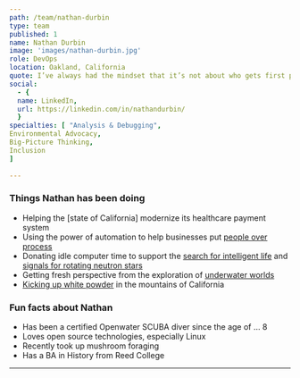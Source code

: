 ```yaml
---
path: /team/nathan-durbin
type: team
published: 1
name: Nathan Durbin
image: 'images/nathan-durbin.jpg'
role: DevOps
location: Oakland, California
quote: I’ve always had the mindset that it’s not about who gets first place, but it’s about personal improvement. And looking for ways to lift each other up.
social: 
  - {
  name: LinkedIn,
  url: https://linkedin.com/in/nathandurbin/
  }
specialties: [ "Analysis & Debugging",
Environmental Advocacy,
Big-Picture Thinking,
Inclusion
]
  
---
```


### Things Nathan has been doing
* Helping the [state of California] modernize its healthcare payment system
* Using the power of automation to help businesses put [people over process](https://www.synchr.com/)
* Donating idle computer time to support the [search for intelligent life](https://setiathome.berkeley.edu/) and [signals for rotating neutron stars](https://einsteinathome.org/)
* Getting fresh perspective from the exploration of [underwater worlds](https://drive.google.com/a/civicactions.com/file/d/1-6lA_D0I9w7iPiATn6xK0SdncwaUEVoK/view?usp=sharing)
* [Kicking up white powder](https://drive.google.com/a/civicactions.com/file/d/1tNemDxpRubhkhNf8C6EpzJeMqyNi7ZZC/view?usp=sharing) in the mountains of California

### Fun facts about Nathan
* Has been a certified Openwater SCUBA diver since the age of … 8
* Loves open source technologies, especially Linux
* Recently took up mushroom foraging
* Has a BA in History from Reed College

-----------------------------------
